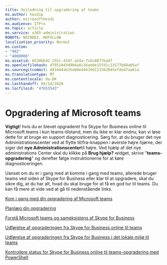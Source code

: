 ```yaml
---
title: Vejledning til opgradering af teams
ms.author: heidip
author: microsoftheidi
ms.audience: ITPro
ms.topic: article
ms.service: o365-administration
ROBOTS: NOINDEX, NOFOLLOW
localization_priority: Normal
ms.custom:
- "982"
- "4000006"
ms.assetid: 0530bbd2-255c-434f-a24a-7c6c0877bad7
ms.openlocfilehash: d79518434904a8c26ae0e15fd1c23177b68a05af
ms.sourcegitcommit: 483444ab35ab0e4d410d121562045efde47aa61a
ms.translationtype: MT
ms.contentlocale: da-DK
ms.lasthandoff: 09/14/2020
ms.locfileid: "47653543"
---
```

# <a name="microsoft-teams-upgrade"></a>Opgradering af Microsoft teams

**Vigtigt**! hvis du er blevet opgraderet fra Skype for Business online til Microsoft teams i kun teams-tilstand, men du ikke er klar endnu, kan vi løse dette for at bruge en support diagnosticering. Sørg for, at du bruger det nye Administrationscenter ved at flytte til/fra-knappen i øverste højre hjørne, der siger det **nye Administrationscenter**til højre. Ved hjælp af det nye administrations Center skal du klikke på **Brug hjælp?** widget, skrive "**teams-opgradering**" og derefter følge instruktionerne for at køre diagnosticeringen.

Uanset om du er i gang med at komme i gang med teams, allerede bruger teams ved siden af Skype for Business eller klar til at opgradere, skal du sikre dig, at du har alt, hvad du skal bruge for at få en god tur til teams. Du kan få mere at vide ved at gå til nedenstående links.

[Kom i gang med din opgradering af Microsoft teams](https://docs.microsoft.com/MicrosoftTeams/upgrade-start-here)

[Planlæg din opgradering](https://docs.microsoft.com/MicrosoftTeams/upgrade-plan-journey)

[Forstå Microsoft teams og sameksistens af Skype for Business](https://docs.microsoft.com/MicrosoftTeams/teams-and-skypeforbusiness-coexistence-and-interoperability)

[Udførelse af opgraderingen fra Skype for Business online til teams](https://docs.microsoft.com/MicrosoftTeams/upgrade-to-teams-execute-skypeforbusinessonline)

[Udførelse af opgraderingen fra Skype for Business i det lokale miljø til teams](https://docs.microsoft.com/MicrosoftTeams/upgrade-to-teams-execute-skypeforbusinesshybridonprem)
 
[Kontrollere status for Skype for Business online til teams-opgradering med PowerShell](https://docs.microsoft.com/powershell/module/skype/get-csteamsupgradestatus?view=skype-ps)